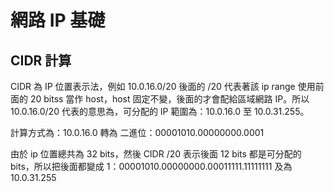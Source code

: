 # 網路 IP 基礎

## CIDR 計算

CIDR 為 IP 位置表示法，例如 10.0.16.0/20 後面的 /20 代表著該 ip range 使用前面的 20 bitss 當作 host，host 固定不變，後面的才會配給區域網路 IP。所以 10.0.16.0/20 代表的意思為，可分配的 IP 範圍為：10.0.16.0 至 10.0.31.255。

計算方式為：10.0.16.0 轉為 二進位：00001010.00000000.0001

由於 ip 位置總共為 32 bits，然後 CIDR /20 表示後面 12 bits 都是可分配的 bits，所以把後面都變成 1：00001010.00000000.00011111.11111111 及為 10.0.31.255
